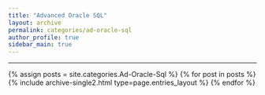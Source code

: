 ```yaml
---
title: "Advanced Oracle SQL"
layout: archive
permalink: categories/ad-oracle-sql
author_profile: true
sidebar_main: true
---
```


<!-- 공백이 포함되어 있는 카테고리 이름의 경우 site.categories['a b c'] 이런식으로! -->

---

{% assign posts = site.categories.Ad-Oracle-Sql %}
{% for post in posts %} {% include archive-single2.html type=page.entries_layout %} {% endfor %}
